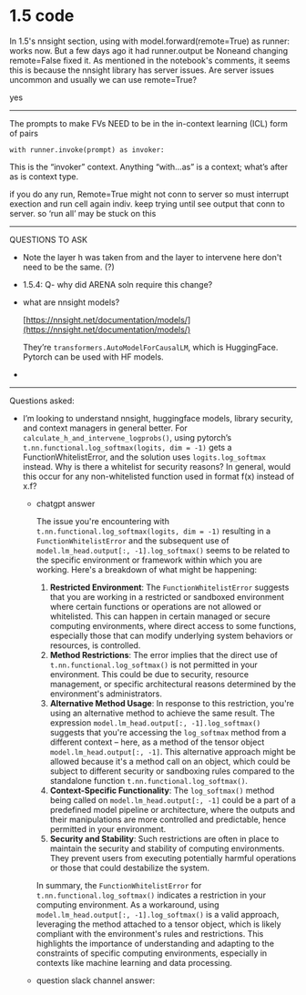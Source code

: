 # 1.5 code

In 1.5's nnsight section, using with model.forward(remote=True) as runner: works now. But a few days ago it had runner.output be Noneand changing remote=False fixed it. As mentioned in the notebook's comments, it seems this is because the nnsight library has server issues. Are server issues uncommon and usually we can use remote=True?

yes

---

The prompts to make FVs NEED to be in the in-context learning (ICL) form of pairs

`with runner.invoke(prompt) as invoker:`

This is the “invoker” context. Anything “with…as” is a context; what’s after as is context type.

if you do any run, Remote=True might not conn to server so must interrupt exection and run cell again indiv. keep trying until see output that conn to server. so ‘run all’ may be stuck on this

---

QUESTIONS TO ASK

- Note the layer h was taken from and the layer to intervene here don't need to be the same. (?)
- 1.5.4: Q- why did ARENA soln require this change?
- what are nnsight models?
    
    [https://nnsight.net/documentation/models/](https://nnsight.net/documentation/models/)
    
    They’re `transformers.AutoModelForCausalLM`, which is HuggingFace. Pytorch can be used with HF models.
    
- 

---

Questions asked:

- I’m looking to understand nnsight, huggingface models, library security, and context managers in general better. For `calculate_h_and_intervene_logprobs()`, using pytorch’s `t.nn.functional.log_softmax(logits, dim = -1)` gets a FunctionWhitelistError, and the solution uses `logits.log_softmax` instead. Why is there a whitelist for security reasons? In general, would this occur for any non-whitelisted function used in format f(x) instead of x.f?
    - chatgpt answer
        
        The issue you're encountering with `t.nn.functional.log_softmax(logits, dim = -1)` resulting in a `FunctionWhitelistError` and the subsequent use of `model.lm_head.output[:, -1].log_softmax()` seems to be related to the specific environment or framework within which you are working. Here's a breakdown of what might be happening:
        
        1. **Restricted Environment**: The `FunctionWhitelistError` suggests that you are working in a restricted or sandboxed environment where certain functions or operations are not allowed or whitelisted. This can happen in certain managed or secure computing environments, where direct access to some functions, especially those that can modify underlying system behaviors or resources, is controlled.
        2. **Method Restrictions**: The error implies that the direct use of `t.nn.functional.log_softmax()` is not permitted in your environment. This could be due to security, resource management, or specific architectural reasons determined by the environment's administrators.
        3. **Alternative Method Usage**: In response to this restriction, you're using an alternative method to achieve the same result. The expression `model.lm_head.output[:, -1].log_softmax()` suggests that you're accessing the `log_softmax` method from a different context – here, as a method of the tensor object `model.lm_head.output[:, -1]`. This alternative approach might be allowed because it's a method call on an object, which could be subject to different security or sandboxing rules compared to the standalone function `t.nn.functional.log_softmax()`.
        4. **Context-Specific Functionality**: The `log_softmax()` method being called on `model.lm_head.output[:, -1]` could be a part of a predefined model pipeline or architecture, where the outputs and their manipulations are more controlled and predictable, hence permitted in your environment.
        5. **Security and Stability**: Such restrictions are often in place to maintain the security and stability of computing environments. They prevent users from executing potentially harmful operations or those that could destabilize the system.
        
        In summary, the `FunctionWhitelistError` for `t.nn.functional.log_softmax()` indicates a restriction in your computing environment. As a workaround, using `model.lm_head.output[:, -1].log_softmax()` is a valid approach, leveraging the method attached to a tensor object, which is likely compliant with the environment's rules and restrictions. This highlights the importance of understanding and adapting to the constraints of specific computing environments, especially in contexts like machine learning and data processing.
        
    - question slack channel answer: